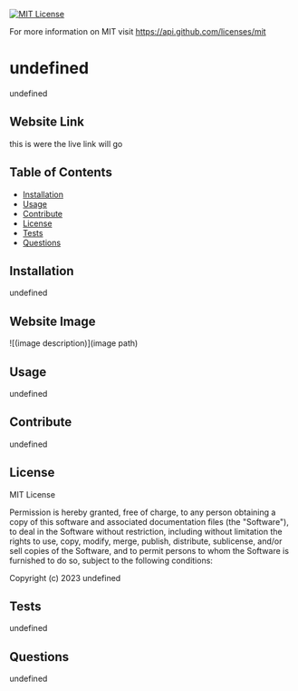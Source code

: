 
[![MIT License](https://img.shields.io/badge/License-MIT-blue.svg)](https://opensource.org/licenses/MIT)

For more information on MIT visit https://api.github.com/licenses/mit

# undefined
undefined
  
## Website Link 
 this is were the live link will go
  
## Table of Contents
* [Installation](#installation)
* [Usage](#usage)
* [Contribute](#contribute)
* [License](#license)
* [Tests](#tests)
* [Questions](#questions)
  
## Installation
undefined
  
  
## Website Image  
  
  ![(image description)](image path)
  
## Usage
undefined

## Contribute
undefined
  
## License

MIT License

Permission is hereby granted, free of charge, to any person obtaining a copy
of this software and associated documentation files (the "Software"), to deal
in the Software without restriction, including without limitation the rights
to use, copy, modify, merge, publish, distribute, sublicense, and/or sell
copies of the Software, and to permit persons to whom the Software is
furnished to do so, subject to the following conditions:

Copyright (c) 2023 undefined

  
## Tests
undefined 
## Questions 
undefined